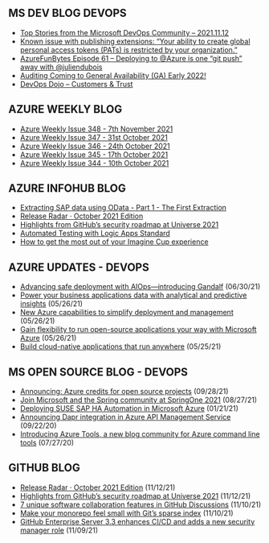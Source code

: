 ## MS DEV BLOG DEVOPS 

<!-- DEVBLOGDEVOPS:START -->
- [Top Stories from the Microsoft DevOps Community – 2021.11.12](https://devblogs.microsoft.com/devops/top-stories-from-the-microsoft-devops-community-2021-11-12/)
- [Known issue with publishing extensions: “Your ability to create global personal access tokens (PATs) is restricted by your organization.”](https://devblogs.microsoft.com/devops/issue-with-extension-publishing/)
- [AzureFunBytes Episode 61 – Deploying to @Azure is one “git push” away with @juliendubois](https://devblogs.microsoft.com/devops/azurefunbytes-episode-61-deploying-to-azure-is-one-git-push-away-with-juliendubois/)
- [Auditing Coming to General Availability (GA) Early 2022!](https://devblogs.microsoft.com/devops/auditing-coming-to-general-availability-ga-early-2022/)
- [DevOps Dojo – Customers & Trust](https://devblogs.microsoft.com/devops/devops-dojo-customers-trust/)
<!-- DEVBLOGDEVOPS:END -->


## AZURE WEEKLY BLOG

<!-- AZUREWEEKLY:START -->
- [Azure Weekly Issue 348 - 7th November 2021](https://azureweekly.info/issue-348.html)
- [Azure Weekly Issue 347 - 31st October 2021](https://azureweekly.info/issue-347.html)
- [Azure Weekly Issue 346 - 24th October 2021](https://azureweekly.info/issue-346.html)
- [Azure Weekly Issue 345 - 17th October 2021](https://azureweekly.info/issue-345.html)
- [Azure Weekly Issue 344 - 10th October 2021](https://azureweekly.info/issue-344.html)
<!-- AZUREWEEKLY:END -->

## AZURE INFOHUB BLOG 

<!-- AZUREINFOHUB:START -->
- [Extracting SAP data using OData - Part 1 - The First Extraction](https://techcommunity.microsoft.com/t5/azure-synapse-analytics/extracting-sap-data-using-odata-part-1-the-first-extraction/ba-p/2841635)
- [Release Radar · October 2021 Edition](https://github.blog/2021-11-12-release-radar-oct-2021/)
- [Highlights from GitHub’s security roadmap at Universe 2021](https://github.blog/2021-11-12-highlights-github-security-roadmap-universe-2021/)
- [Automated Testing with Logic Apps Standard](https://techcommunity.microsoft.com/t5/integrations-on-azure/automated-testing-with-logic-apps-standard/ba-p/2960623)
- [How to get the most out of your Imagine Cup experience](https://techcommunity.microsoft.com/t5/student-developer-blog/how-to-get-the-most-out-of-your-imagine-cup-experience/ba-p/2960428)
<!-- AZUREINFOHUB:END -->


## AZURE UPDATES - DEVOPS 

<!-- AZUREUPDATES:START -->

 - [Advancing safe deployment with AIOps—introducing Gandalf](https://azure.microsoft.com/blog/advancing-safe-deployment-with-aiops-introducing-gandalf/) (06/30/21)
 - [Power your business applications data with analytical and predictive insights](https://azure.microsoft.com/blog/power-your-business-applications-data-with-analytical-and-predictive-insights/) (05/26/21)
 - [New Azure capabilities to simplify deployment and management](https://azure.microsoft.com/blog/new-azure-capabilities-to-simplify-deployment-and-management/) (05/26/21)
 - [Gain flexibility to run open-source applications your way with Microsoft Azure](https://azure.microsoft.com/blog/gain-flexibility-to-run-open-source-applications-your-way-with-microsoft-azure/) (05/26/21)
 - [Build cloud-native applications that run anywhere](https://azure.microsoft.com/blog/build-cloudnative-applications-that-run-anywhere/) (05/25/21)
<!-- AZUREUPDATES:END -->


## MS OPEN SOURCE BLOG - DEVOPS 

<!-- MSOPENSOURCEBLOG:START -->

 - [Announcing: Azure credits for open source projects](https://cloudblogs.microsoft.com/opensource/2021/09/28/announcing-azure-credits-for-open-source-projects/) (09/28/21)
 - [Join Microsoft and the Spring community at SpringOne 2021](https://cloudblogs.microsoft.com/opensource/2021/08/27/join-microsoft-and-the-spring-community-at-springone-2021/) (08/27/21)
 - [Deploying SUSE SAP HA Automation in Microsoft Azure](https://cloudblogs.microsoft.com/opensource/2021/01/21/deploying-suse-sap-ha-automation-in-microsoft-azure/) (01/21/21)
 - [Announcing Dapr integration in Azure API Management Service](https://cloudblogs.microsoft.com/opensource/2020/09/22/announcing-dapr-integration-azure-api-management-service-apim/) (09/22/20)
 - [Introducing Azure Tools, a new blog community for Azure command line tools](https://cloudblogs.microsoft.com/opensource/2020/07/27/introducing-azure-tools-new-tech-community-blog/) (07/27/20)
<!-- MSOPENSOURCEBLOG:END -->


## GITHUB BLOG


<!-- GITHUB:START -->

 - [Release Radar · October 2021 Edition](https://github.blog/2021-11-12-release-radar-oct-2021/) (11/12/21)
 - [Highlights from GitHub’s security roadmap at Universe 2021](https://github.blog/2021-11-12-highlights-github-security-roadmap-universe-2021/) (11/12/21)
 - [7 unique software collaboration features in GitHub Discussions](https://github.blog/2021-11-10-7-unique-software-collaboration-features-in-github-discussions/) (11/10/21)
 - [Make your monorepo feel small with Git’s sparse index](https://github.blog/2021-11-10-make-your-monorepo-feel-small-with-gits-sparse-index/) (11/10/21)
 - [GitHub Enterprise Server 3.3 enhances CI/CD and adds a new security manager role](https://github.blog/2021-11-09-github-enterprise-server-3-3-enhances-ci-cd-and-adds-a-new-security-manager-role/) (11/09/21)
<!-- GITHUB:END -->
